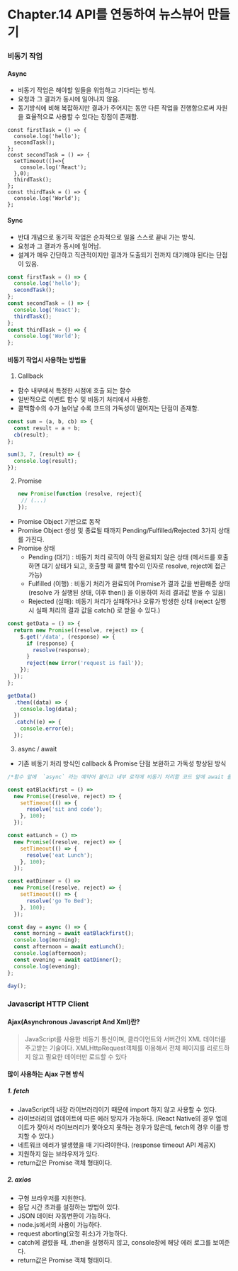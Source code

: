 # Chapter.14 API를 연동하여 뉴스뷰어 만들기



### 비동기 작업



#### Async

- 비동기 작업은 해야할 일들을 위임하고 기다리는 방식.
- 요청과 그 결과가 동시에 일어나지 않음.
- 동기방식에 비해 복잡하지만 결과가 주어지는 동안 다른 작업을 진행함으로써 자원을 효율적으로 사용할 수 있다는 장점이 존재함.

```react
const firstTask = () => {
  console.log('hello');
  secondTask();
};
const secondTask = () => {
  setTimeout(()=>{
    console.log('React');
  },0);
  thirdTask();
};
const thirdTask = () => {
  console.log('World');
};
```

#### Sync

- 반대 개념으로 동기적 작업은 순차적으로 일을 스스로 끝내 가는 방식.
- 요청과 그 결과가 동시에 일어남.
- 설계가 매우 간단하고 직관적이지만 결과가 도출되기 전까지 대기해야 된다는 단점이 있음.

```javascript
const firstTask = () => {
  console.log('hello');
  secondTask();
};
const secondTask = () => {
  console.log('React');
  thirdTask();
};
const thirdTask = () => {
  console.log('World');
};
```



#### 비동기 작업시 사용하는 방법들



1. Callback

- 함수 내부에서 특정한 시점에 호출 되는 함수
- 일반적으로 이벤트 함수 및 비동기 처리에서 사용함.
- 콜백함수의 수가 늘어날 수록 코드의 가독성이 떨어지는 단점이 존재함.

```javascript
const sum = (a, b, cb) => {
  const result = a + b;
  cb(result);
};

sum(3, 7, (result) => {
  console.log(result);
});
```



2. Promise

   ```javascript
   new Promise(function (resolve, reject){
   	// (...)
   });
   ```

- Promise Object 기반으로 동작
- Promise Object 생성 및 종료될 때까지 Pending/Fulfilled/Rejected 3가지 상태를 가진다.
- Promise 상태
  - Pending (대기) : 비동기 처리 로직이 아직 완료되지 않은 상태
    (메서드를 호출하면 대기 상태가 되고, 호출할 때 콜백 함수의 인자로 resolve, reject에 접근가능)
  - Fulfilled (이행) : 비동기 처리가 완료되어 Promise가 결과 값을 반환해준 상태
    (resolve 가 실행된 상태, 이후 then() 을 이용하여 처리 결과값 받을 수 있음)
  - Rejected (실패): 비동기 처리가 실패하거나 오류가 방생한 상태
    (reject 실행 시 실패 처리의 결과 값을 catch() 로 받을 수 있다.)

```javascript
const getData = () => {
  return new Promise((resolve, reject) => {
    $.get('/data', (response) => {
      if (response) {
        resolve(response);
      }
      reject(new Error('request is fail'));
    });
  });
};

getData()
  .then((data) => {
    console.log(data);
  })
  .catch((e) => {
    console.error(e);
  });

```



3. async / await

- 기존 비동기 처리 방식인 callback & Promise  단점 보완하고 가독성 향상된 방식

```javascript
/*함수 앞에  `async` 라는 예약어 붙이고 내부 로직에 비동기 처리할 코드 앞에 await 를 붙인다.*/

const eatBlackfirst = () =>
  new Promise((resolve, reject) => {
    setTimeout(() => {
      resolve('sit and code');
    }, 100);
  });

const eatLunch = () =>
  new Promise((resolve, reject) => {
    setTimeout(() => {
      resolve('eat Lunch');
    }, 100);
  });

const eatDinner = () =>
  new Promise((resolve, reject) => {
    setTimeout(() => {
      resolve('go To Bed');
    }, 100);
  });

const day = async () => {
  const morning = await eatBlackfirst();
  console.log(morning);
  const afternoon = await eatLunch();
  console.log(afternoon);
  const evening = await eatDinner();
  console.log(evening);
};

day();
```



### Javascript HTTP Client



#### Ajax(Asynchronous Javascript And Xml)란?

> JavaScript를 사용한 비동기 통신이며, 클라이언트와 서버간의 XML 데이터를 주고받는 기술이다.
> XMLHttpRequest객체를 이용해서 전체 페이지를 리로드하지 않고 필요한 데이터만 로드할 수 있다



#### 많이 사용하는 Ajax 구현 방식



##### 1. fetch

- JavaScript의 내장 라이브러리이기 때문에 import 하지 않고 사용할 수 있다. 
- 라이브러리의 업데이트에 따른 에러 방지가 가능하다.
  (React Native의 경우 업데이트가 잦아서 라이브러리가 쫓아오지 못하는 경우가 많은데, fetch의 경우 이를 방지할 수 있다.)
- 네트워크 에러가 발생했을 때 기다려야한다. (response timeout API 제공X)
- 지원하지 않는 브라우저가 있다. 
- return값은 Promise 객체 형태이다.



##### 2. axios

- 구형 브라우저를 지원한다. 
- 응답 시간 초과를 설정하는 방법이 있다. 
- JSON 데이터 자동변환이 가능하다. 
- node.js에서의 사용이 가능하다. 
- request aborting(요청 취소)가 가능하다.
- catch에 걸렸을 때, .then을 실행하지 않고, console창에 해당 에러 로그를 보여준다.
- return값은 Promise 객체 형태이다.

